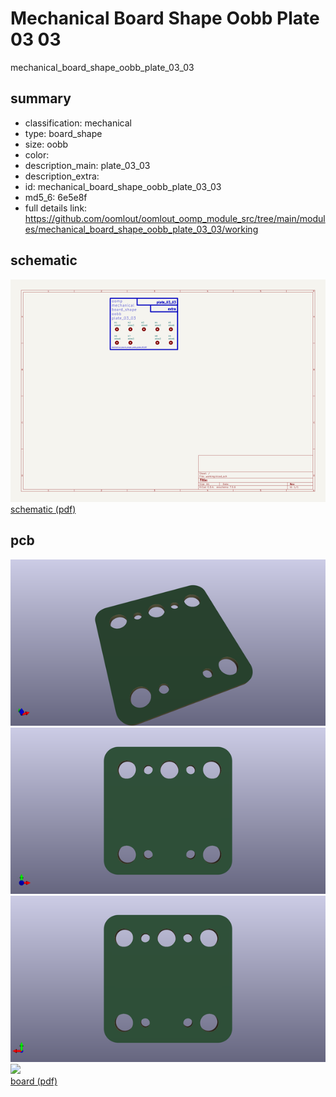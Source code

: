 # Mechanical Board Shape Oobb Plate 03 03  
mechanical_board_shape_oobb_plate_03_03  
 
## summary 
* classification: mechanical
* type: board_shape
* size: oobb
* color: 
* description_main: plate_03_03
* description_extra: 
* id: mechanical_board_shape_oobb_plate_03_03
* md5_6: 6e5e8f
* full details link: https://github.com/oomlout/oomlout_oomp_module_src/tree/main/modules/mechanical_board_shape_oobb_plate_03_03/working

## schematic  
![](kicad/current_version/working/working_schematic_600.png)  
[schematic (pdf)](kicad/current_version/working/working_schematic.pdf)  

## pcb  
![](kicad/current_version/working/working_3d_600.png) 
![](kicad/current_version/working/working_3d_front_600.png)  
![](kicad/current_version/working/working_3d_back_600.png)  
![](kicad/current_version/working/working_600.png)  
[board (pdf)](kicad/current_version/working/working.pdf)  




